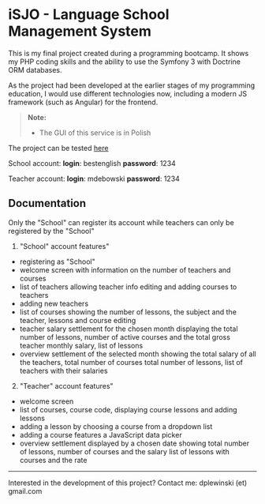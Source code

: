 **iSJO** - Language School Management System
========================================

This is my final project created during a programming bootcamp. It shows my PHP coding skills and the ability to use the Symfony 3 with Doctrine ORM databases. 

As the project had been developed at the earlier stages of my programming education, I would use different technologies now, including a modern JS framework (such as Angular) for the frontend.

> **Note:**
> - The GUI of this service is in Polish 

The project can be tested [here](http://isjo.codereborn.pl)

School account: 
**login**: bestenglish 
**password**: 1234

Teacher account: 
**login**: mdebowski 
**password**: 1234


Documentation
-------------------------------
Only the "School" can register its account while teachers can only be registered by the "School"

1. "School" account features"
- registering as "School"
- welcome screen with information on the number of teachers and courses
- list of teachers allowing teacher info editing and adding courses to teachers
- adding new teachers
- list of courses showing the number of lessons, the subject and the teacher, lessons and course editing
- teacher salary settlement for the chosen month displaying the total number of lessons, number of active courses 
and the total gross teacher monthly salary, list of lessons 
- overview settlement of the selected month showing the total salary of all the teachers, total number of courses
total number of lessons, list of teachers with their salaries


2. "Teacher" account features"
- welcome screen
- list of courses, course code, displaying course lessons and adding lessons
- adding a lesson by choosing a course from a dropdown list
- adding a course features a JavaScript data picker
- overview settlement displayed by a chosen date showing total number of lessons, 
number of courses and the salary list of lessons with courses and the rate

----------
Interested in the development of this project?
Contact me: dplewinski (et) gmail.com

